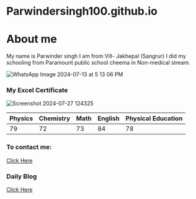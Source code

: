# Parwindersingh100.github.io

# About me
My name is Parwinder singh I am from Vill- Jakhepal (Sangrur) I did my schooling from Paramount public school cheema in Non-medical stream. 

![WhatsApp Image 2024-07-13 at 5 13 06 PM](https://github.com/user-attachments/assets/7dfac727-791d-4a07-983e-2d16d029ce53)



### My Excel Certificate

![Screenshot 2024-07-27 124325](https://github.com/user-attachments/assets/aa67e5fa-a2c6-4b82-8139-7cdfe4385a96)



|Physics|Chemistry|Math|English|Physical Education|
|:-|:-|:-|:-|:-|
|79|72|73|84|78|

### To contact me:

[Click Here](https://www.instagram.com/prwinder7?igsh=MWx5YmsyanAyMTB2NA%3D%3D&utm_source=qr)

### Daily Blog

[Click Here](https://parwindersingh100.github.io/dailyblog.github.io/)
